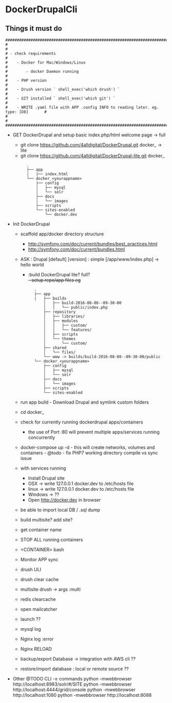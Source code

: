 # DockerDrupalCli

## Things it must do
```
######################################################################################
#                                                                                    #
# - check requirements                                                               #
#    - Docker for Mac/Windows/Linux                                                  #
#        - docker Daemon running                                                     #
#    - PHP version                                                                   #
#    - Drush version ` shell_exec('which drush') `                                   #
#    - GIT installed ` shell_exec('which git') `                                     #
#    - WRITE .yaml file with APP .config INFO to reading later. eg. type: [D8]       #
#                                                                                    #
######################################################################################

```

- GET DockerDrupal and setup basic index.php/html welcome page
  -> full
    - git clone https://github.com/4alldigital/DockerDrupal.git docker_<appname>
  -> lite
    - git clone https://github.com/4alldigital/DockerDrupal-lite.git docker_<appname>

    ```
          .        
          ├── app
          |   ├── index.html
          └── docker_<yourappname>  
              ├── config
              │   ├── mysql
              │   └── solr
              ├── docs
              │   └── images
              ├── scripts
              └── sites-enabled
                  └── docker.dev
    ```

- Init DockerDrupal
    - scaffold app/docker directory structure
      - http://symfony.com/doc/current/bundles/best_practices.html
      - http://symfony.com/doc/current/bundles.html
    - ASK
        : Drupal [default] [version]
        : simple [/app/www/index.php] -> hello world
                
        - :build DockerDrupal lite? full?        
        ~~- setup repo/app files eg~~
        ```
              .        
              ├── app
              |   ├── builds
                  │   ├── build-2016-08-08--09-30-00
                  │   │   └── public/index.php
                  ├── repository
                  │   ├── libraries/
                  │   ├── modules
                  │   │   ├── custom/
                  │   │   └── features/
                  │   ├── scripts
                  │   └── themes
                  │       └── custom/
                  ├── shared
                  │   └── files/
                  └── www -> builds/build-2016-08-08--09-30-00/public
              └── docker_<yourappname>  
                  ├── config
                  │   ├── mysql
                  │   └── solr
                  ├── docs
                  │   └── images
                  ├── scripts
                  └── sites-enabled
        ```
    - run app build
            - Download Drupal and symlink custom folders
    - cd docker_<yourappname>
    - check for currently running dockerdrupal apps/containers
        - the use of Port :80 will prevent multiple apps/services running concurrently
    - docker-compose up -d
            - this will create networks, volumes and containers
            - @todo - fix PHP7 working directory compile vs sync issue
    - with services running
        - Install Drupal site
        - OSX -> write 127.0.0.1 docker.dev to /etc/hosts file
        - linux -> write 127.0.0.1 docker.dev to /etc/hosts file
        - Windows -> ??        
        - Open http://docker.dev in browser

    - be able to import local DB / .sql dump
    - build multisite? add site?
    - get container name
    - STOP ALL running containers
    - \<CONTAINER\> bash
    - Monitor APP sync
    - drush ULI
    - drush clear cache
    - multisite drush -> args :multi
    - redis clearcache
    - open mailcatcher
    - launch ??
    - mysql log
    - Nginx log :error
    - Nginx RELOAD
    - backup/export Database -> integration with AWS cli ??
    - restore/import database : local or remote source ??


- Other @TODO CLI -≥ commands
   python -mwebbrowser http://localhost:8983/solr/#/SITE
   python -mwebbrowser http://localhost:4444/grid/console
   python -mwebbrowser http://localhost:1080
   python -mwebbrowser http://localhost:8088


